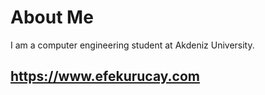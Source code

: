 # About Me
I am a computer engineering student at Akdeniz University.
## https://www.efekurucay.com
